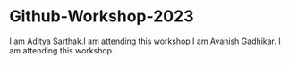 # Github-Workshop-2023
I am Aditya Sarthak.I am attending this workshop
I am Avanish Gadhikar. I am attending this workshop.
